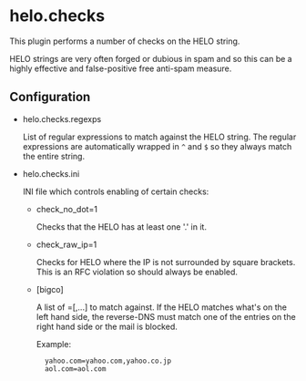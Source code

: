helo.checks
===========

This plugin performs a number of checks on the HELO string.

HELO strings are very often forged or dubious in spam and so this can be a
highly effective and false-positive free anti-spam measure.

Configuration
-------------

* helo.checks.regexps

  List of regular expressions to match against the HELO string. The regular
  expressions are automatically wrapped in `^` and `$` so they always match
  the entire string.

* helo.checks.ini

  INI file which controls enabling of certain checks:

    * check_no_dot=1
    
      Checks that the HELO has at least one '.' in it.
    
    * check_raw_ip=1
    
      Checks for HELO <IP> where the IP is not surrounded by square brackets.
      This is an RFC violation so should always be enabled.
    
    * [bigco]
    
      A list of <helo>=<rdns>[,<rdns>...] to match against. If the HELO matches
      what's on the left hand side, the reverse-DNS must match one of the
      entries on the right hand side or the mail is blocked.
      
      Example:
      
            yahoo.com=yahoo.com,yahoo.co.jp
            aol.com=aol.com
       